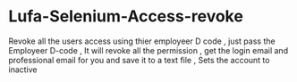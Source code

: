 # Lufa-Selenium-Access-revoke

Revoke all the users access using thier employeer D code , just pass the Employeer D-code , It will revoke all the permission , get the login email and professional email for you and save it to a text file , Sets the account to inactive 
